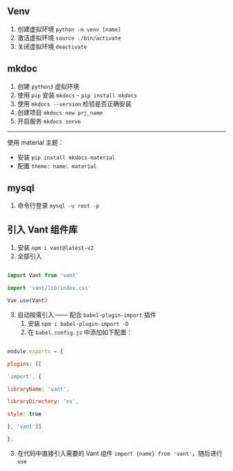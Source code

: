 ## Venv
1. 创建虚拟环境 `python -m venv [name]`
2. 激活虚拟环境 `source ./bin/activate`
3. 关闭虚拟环境 `deactivate`

## mkdoc
1. 创建 `python3` 虚拟环境
2. 使用 `pip` 安装 `mkdocs` - `pip install mkdocs`
3. 使用 `mkdocs --version` 检验是否正确安装
4. 创建项目 `mkdocs new prj_name`
5. 开启服务 `mkdocs serve`
---
使用 material 主题：
- 安装 `pip install mkdocs-material`
- 配置 `theme: name: material`

## mysql
1. 命令行登录 `mysql -u root -p`


## 引入 Vant 组件库
1. 安装 `npm i vant@latest-v2`
2. 全部引入
```js

import Vant from 'vant'

import 'vant/lib/index.css'

Vue.use(Vant)

```
3. 自动按需引入 —— 配合 `babel-plugin-import` 插件
	1. 安装 `npm i babel-plugin-import -D`
	2. 在 `babel.config.js` 中添加如下配置：
```js

module.exports = {

plugins: [[

'import', {

libraryName: 'vant',

libraryDirectory: 'es',

style: true

}, 'vant']]

};

```
3. 在代码中直接引入需要的 Vant 组件 `import {name} from 'vant'`，随后进行 `use`
